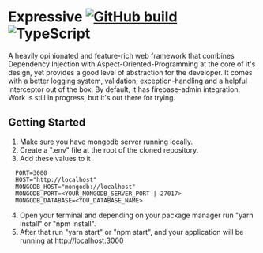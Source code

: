 # Expressive [![GitHub build](https://badgen.net/badge/build/v1.0.0/blue?icon=build)](https://badgen.net/badge/build/v1.0.0/blue?icon=build) ![TypeScript](https://img.shields.io/badge/typescript-%23007ACC.svg?style=for-the-badge&logo=typescript&logoColor=white)

A heavily opinionated and feature-rich web framework that combines Dependency Injection with Aspect-Oriented-Programming at the core of it's design, yet provides a good level of abstraction for the developer. It comes with a better logging system, validation, exception-handling and a helpful interceptor out of the box. By default, it has firebase-admin integration. Work is still in progress, but it's out there for trying.

## Getting Started

1. Make sure you have mongodb server running locally.
2. Create a ".env" file at the root of the cloned repository.
3. Add these values to it
  ```shell
    PORT=3000
    HOST="http://localhost"
    MONGODB_HOST="mongodb://localhost"
    MONGODB_PORT=<YOUR_MONGODB_SERVER_PORT | 27017>
    MONGODB_DATABASE=<YOU_DATABASE_NAME>
  ```
4. Open your terminal and depending on your package manager run "yarn install" or "npm install".
5. After that run "yarn start" or "npm start", and your application will be running at http://localhost:3000
